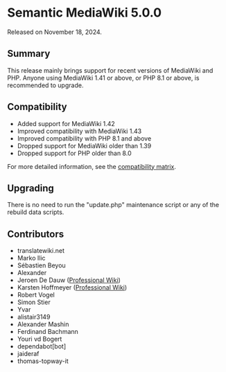 # Semantic MediaWiki 5.0.0

Released on November 18, 2024.

## Summary

This release mainly brings support for recent versions of MediaWiki and PHP.
Anyone using MediaWiki 1.41 or above, or PHP 8.1 or above, is recommended to upgrade.

## Compatibility

* Added support for MediaWiki 1.42
* Improved compatibility with MediaWiki 1.43
* Improved compatibility with PHP 8.1 and above
* Dropped support for MediaWiki older than 1.39
* Dropped support for PHP older than 8.0

For more detailed information, see the [compatibility matrix](../COMPATIBILITY.md#compatibility).

## Upgrading

There is no need to run the "update.php" maintenance script or any of the rebuild data scripts.

## Contributors

* translatewiki.net
* Marko Ilic
* Sébastien Beyou
* Alexander
* Jeroen De Dauw ([Professional Wiki](https://professional.wiki/))
* Karsten Hoffmeyer ([Professional Wiki](https://professional.wiki/))
* Robert Vogel
* Simon Stier
* Yvar
* alistair3149
* Alexander Mashin
* Ferdinand Bachmann
* Youri vd Bogert
* dependabot[bot]
* jaideraf
* thomas-topway-it
